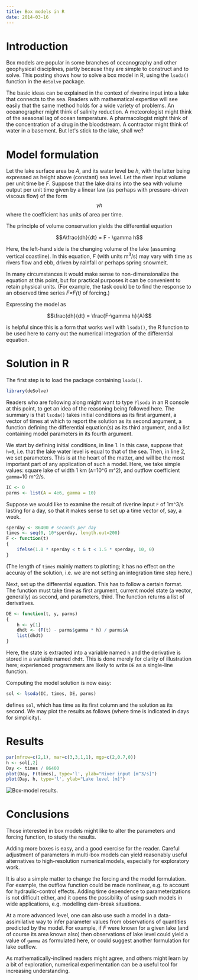 ```yaml
---
title: Box models in R
date: 2014-03-16
---
```

<script src="https://polyfill.io/v3/polyfill.min.js?features=es6"></script>
<script id="MathJax-script" async src="https://cdn.jsdelivr.net/npm/mathjax@3/es5/tex-mml-chtml.js"></script>

# Introduction

Box models are popular in some branches of oceanography and other geophysical
disciplines, partly because they are simple to construct and to solve.  This
posting shows how to solve a box model in R, using the `lsoda()` function in
the `deSolve` package.

The basic ideas can be explained in the context of riverine input into a lake
that connects to the sea.  Readers with mathematical expertise will see easily
that the same method holds for a wide variety of problems. An oceanographer
might think of salinity reduction.  A meteorologist might think of the seasonal
lag of ocean temperature.  A pharmacologist might think of the concentration of
a drug in the bloodstream.  A contractor might think of water in a basement.
But let's stick to the lake, shall we?


# Model formulation

Let the lake surface area be *A*, and its water level be *h*, with the latter
being expressed as height above (constant) sea level.  Let the river input
volume per unit time be *F*.   Suppose that the lake drains into the sea with
volume output per unit time given by a linear law (as perhaps with
pressure-driven viscous flow) of the form $$\gamma h$$ where the coefficient
has units of area per time.


The principle of volume conservation yields the differential equation

$$A\frac{dh}{dt} = F - \gamma h$$

Here, the left-hand side is the changing volume of the lake (assuming vertical
coastline).  In this equation, *F* (with units m$^3$/s) may vary with time as
rivers flow and ebb, driven by rainfall or perhaps spring snowmelt.

In many circumstances it would make sense to non-dimensionalize the equation at
this point, but for practical purposes it can be convenient to retain physical
units.  (For example, the task could be to find the response to an observed
time series *F=F(t)* of forcing.)

Expressing the model as

$$\frac{dh}{dt} = \frac{F-\gamma h}{A}$$

is helpful since this is a form that works well with `lsoda()`, the R function
to be used here to carry out the numerical integration of the differential
equation.



# Solution in R

The first step is to load the package containing `lsoda()`.


```R
library(deSolve)
```

Readers who are following along might want to type `?lsoda` in an R console at
this point, to get an idea of the reasoning being followed here.  The summary
is that `lsoda()` takes initial conditions as its first argument, a vector of
times at which to report the solution as its second argument, a function
defining the differential equation(s) as its third argument, and a list
containing model parameters in its fourth argument.

We start by defining initial conditions, in line 1.  In this case, suppose that
`h=0`, i.e. that the lake water level is equal to that of the sea.  Then, in
line 2, we set parameters.  This is at the heart of the matter, and will be the
most important part of any application of such a model.  Here, we take simple
values: square lake of width 1 km (`A`=10^6 m^2), and outflow coefficient
`gamma=`10 m^2/s.



```R
IC <- 0
parms <- list(A = 4e6, gamma = 10)
```

Suppose we would like to examine the result of riverine input `F` of 1m^3/s
lasting for a day, so that it makes sense to set up a time vector of, say, a
week.


```R
sperday <- 86400 # seconds per day
times <- seq(0, 10*sperday, length.out=200)
F <- function(t)
{
    ifelse(1.0 * sperday < t & t < 1.5 * sperday, 10, 0)
}
```

(The length of `times` mainly matters to plotting; it has no effect on the
accuray of the solution, i.e. we are not setting an integration time step
here.)

Next, set up the differential equation.  This has to follow a certain format.
The function must take time as first argument, current model state (a vector,
generally) as second, and parameters, third.  The function returns a list of
derivatives.

```R
DE <- function(t, y, parms)
{
    h <- y[1]
    dhdt <- (F(t) - parms$gamma * h) / parms$A
    list(dhdt)
}
```

Here, the state is extracted into a variable named `h` and the derivative is
stored in a variable named `dhdt`.  This is done merely for clarity of
illustration here; experienced programmers are likely to write `DE` as a
single-line function.

Computing the model solution is now easy:

```R
sol <- lsoda(IC, times, DE, parms)
```

defines `sol`, which has time as its first column and the solution as its
second.  We may plot the results as follows (where time is indicated in days
for simplicity).

# Results


```R
par(mfrow=c(2,1), mar=c(3,3,1,1), mgp=c(2,0.7,0))
h <- sol[,2]
Day <- times / 86400
plot(Day, F(times), type='l', ylab="River input [m^3/s]")
plot(Day, h, type='l', ylab="Lake level [m]")
```

![Box-model results.](/skills-github-pages/docs/assets/images/2014-03-17-box-model.png) 

# Conclusions

Those interested in box models might like to alter the parameters and forcing
function, to study the results.  

Adding more boxes is easy, and a good exercise for the reader.  Careful
adjustment of parameters in multi-box models can yield reasonably useful
alternatives to high-resolution numerical models, especially for exploratory
work.

It is also a simple matter to change the forcing and the model formulation.
For example, the outflow function could be made nonlinear, e.g. to account for
hydraulic-control effects.  Adding time dependence to parameterizations is not
difficult either, and it opens the possibility of using such models in wide
applications, e.g. modelling dam-break situations.  

At a more advanced level, one can also use such a model in a data-assimilative
way to infer parameter values from observations of quantities predicted by the
model.  For example, if *F* were known for a given lake (and of course its area
known also) then observations of lake level could yield a value of `gamma` as
formulated here, or could suggest another formulation for lake outflow.

As mathematically-inclined readers might agree, and others might learn by a bit
of exploration, numerical experimentation can be a useful tool for increasing
understanding.


